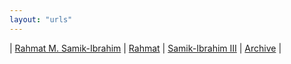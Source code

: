 ```yaml
---
layout: "urls"
---
```


| [Rahmat M. Samik-Ibrahim](https://rahmatm.samik-ibrahim.vlsm.org/) | [Rahmat](https://rahmat.vlsm.org) | [Samik-Ibrahim III](http://samikibrahim3.vlsm.org/) | [Archive](http://rms46.vlsm.org/) |

